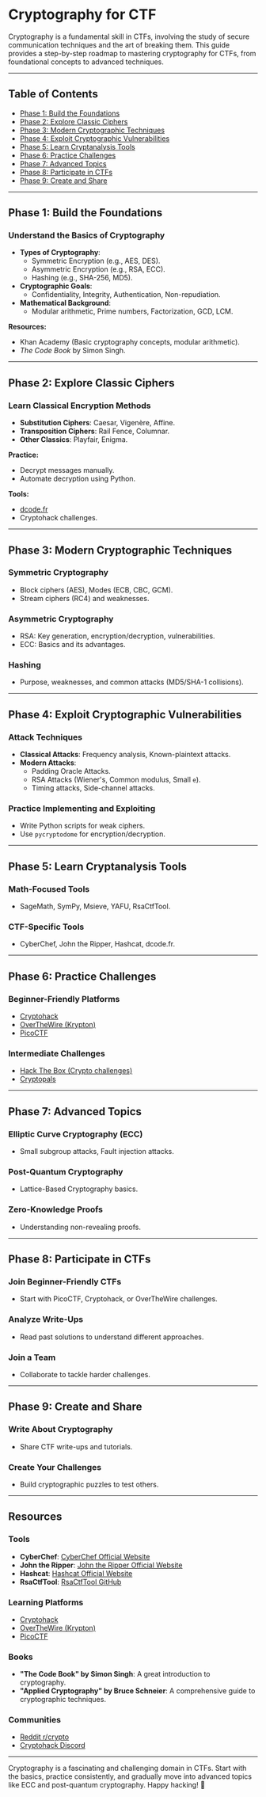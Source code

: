 # Cryptography for CTF

Cryptography is a fundamental skill in CTFs, involving the study of secure communication techniques and the art of breaking them. This guide provides a step-by-step roadmap to mastering cryptography for CTFs, from foundational concepts to advanced techniques.

---

## Table of Contents
- [Phase 1: Build the Foundations](#phase-1-build-the-foundations)
- [Phase 2: Explore Classic Ciphers](#phase-2-explore-classic-ciphers)
- [Phase 3: Modern Cryptographic Techniques](#phase-3-modern-cryptographic-techniques)
- [Phase 4: Exploit Cryptographic Vulnerabilities](#phase-4-exploit-cryptographic-vulnerabilities)
- [Phase 5: Learn Cryptanalysis Tools](#phase-5-learn-cryptanalysis-tools)
- [Phase 6: Practice Challenges](#phase-6-practice-challenges)
- [Phase 7: Advanced Topics](#phase-7-advanced-topics)
- [Phase 8: Participate in CTFs](#phase-8-participate-in-ctfs)
- [Phase 9: Create and Share](#phase-9-create-and-share)

---

## Phase 1: Build the Foundations

### Understand the Basics of Cryptography
- **Types of Cryptography**:
  - Symmetric Encryption (e.g., AES, DES).
  - Asymmetric Encryption (e.g., RSA, ECC).
  - Hashing (e.g., SHA-256, MD5).
- **Cryptographic Goals**:
  - Confidentiality, Integrity, Authentication, Non-repudiation.
- **Mathematical Background**:
  - Modular arithmetic, Prime numbers, Factorization, GCD, LCM.

**Resources:**
- Khan Academy (Basic cryptography concepts, modular arithmetic).
- *The Code Book* by Simon Singh.

---

## Phase 2: Explore Classic Ciphers

### Learn Classical Encryption Methods
- **Substitution Ciphers**: Caesar, Vigenère, Affine.
- **Transposition Ciphers**: Rail Fence, Columnar.
- **Other Classics**: Playfair, Enigma.

**Practice:**
- Decrypt messages manually.
- Automate decryption using Python.

**Tools:**
- [dcode.fr](https://www.dcode.fr/)
- Cryptohack challenges.

---

## Phase 3: Modern Cryptographic Techniques

### Symmetric Cryptography
- Block ciphers (AES), Modes (ECB, CBC, GCM).
- Stream ciphers (RC4) and weaknesses.

### Asymmetric Cryptography
- RSA: Key generation, encryption/decryption, vulnerabilities.
- ECC: Basics and its advantages.

### Hashing
- Purpose, weaknesses, and common attacks (MD5/SHA-1 collisions).

---

## Phase 4: Exploit Cryptographic Vulnerabilities

### Attack Techniques
- **Classical Attacks**: Frequency analysis, Known-plaintext attacks.
- **Modern Attacks**:
  - Padding Oracle Attacks.
  - RSA Attacks (Wiener's, Common modulus, Small `e`).
  - Timing attacks, Side-channel attacks.

### Practice Implementing and Exploiting
- Write Python scripts for weak ciphers.
- Use `pycryptodome` for encryption/decryption.

---

## Phase 5: Learn Cryptanalysis Tools

### Math-Focused Tools
- SageMath, SymPy, Msieve, YAFU, RsaCtfTool.

### CTF-Specific Tools
- CyberChef, John the Ripper, Hashcat, dcode.fr.

---

## Phase 6: Practice Challenges

### Beginner-Friendly Platforms
- [Cryptohack](https://cryptohack.org/)
- [OverTheWire (Krypton)](https://overthewire.org/wargames/krypton/)
- [PicoCTF](https://picoctf.org/)

### Intermediate Challenges
- [Hack The Box (Crypto challenges)](https://www.hackthebox.com/)
- [Cryptopals](https://cryptopals.com/)

---

## Phase 7: Advanced Topics

### Elliptic Curve Cryptography (ECC)
- Small subgroup attacks, Fault injection attacks.

### Post-Quantum Cryptography
- Lattice-Based Cryptography basics.

### Zero-Knowledge Proofs
- Understanding non-revealing proofs.

---

## Phase 8: Participate in CTFs

### Join Beginner-Friendly CTFs
- Start with PicoCTF, Cryptohack, or OverTheWire challenges.

### Analyze Write-Ups
- Read past solutions to understand different approaches.

### Join a Team
- Collaborate to tackle harder challenges.

---

## Phase 9: Create and Share

### Write About Cryptography
- Share CTF write-ups and tutorials.

### Create Your Challenges
- Build cryptographic puzzles to test others.

---


## Resources

### Tools
- **CyberChef**: [CyberChef Official Website](https://gchq.github.io/CyberChef/)
- **John the Ripper**: [John the Ripper Official Website](https://www.openwall.com/john/)
- **Hashcat**: [Hashcat Official Website](https://hashcat.net/hashcat/)
- **RsaCtfTool**: [RsaCtfTool GitHub](https://github.com/Ganapati/RsaCtfTool)

### Learning Platforms
- [Cryptohack](https://cryptohack.org/)
- [OverTheWire (Krypton)](https://overthewire.org/wargames/krypton/)
- [PicoCTF](https://picoctf.org/)

### Books
- **"The Code Book" by Simon Singh**: A great introduction to cryptography.
- **"Applied Cryptography" by Bruce Schneier**: A comprehensive guide to cryptographic techniques.

### Communities
- [Reddit r/crypto](https://www.reddit.com/r/crypto/)
- [Cryptohack Discord](https://discord.gg/cryptohack)

---

Cryptography is a fascinating and challenging domain in CTFs. Start with the basics, practice consistently, and gradually move into advanced topics like ECC and post-quantum cryptography. Happy hacking! 🚀
